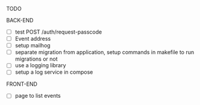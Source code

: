 TODO

BACK-END
- [ ]  test POST /auth/request-passcode
- [ ] Event address  
- [ ] setup mailhog
- [ ] separate migration from application, setup commands in makefile to run migrations or not
- [ ] use a logging library
- [ ] setup a log service in compose

FRONT-END

- [ ] page to list events